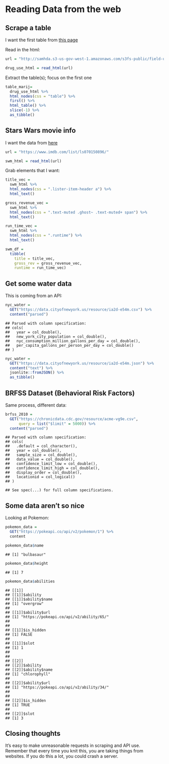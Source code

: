 Reading Data from the web
================

## Scrape a table

I want the first table from [this
page](http://samhda.s3-us-gov-west-1.amazonaws.com/s3fs-public/field-uploads/2k15StateFiles/NSDUHsaeShortTermCHG2015.htm)

Read in the html:

``` r
url = "http://samhda.s3-us-gov-west-1.amazonaws.com/s3fs-public/field-uploads/2k15StateFiles/NSDUHsaeShortTermCHG2015.htm"

drug_use_html = read_html(url)
```

Extract the table(s); focus on the first one

``` r
table_marij=
  drug_use_html %>% 
  html_nodes(css = "table") %>% 
  first() %>%
  html_table() %>% 
  slice(-1) %>% 
  as_tibble()
```

## Stars Wars movie info

I want the data from [here](https://www.imdb.com/list/ls070150896/)

``` r
url = "https://www.imdb.com/list/ls070150896/"

swm_html = read_html(url)
```

Grab elements that I want:

``` r
title_vec =
  swm_html %>%
  html_nodes(css = ".lister-item-header a") %>% 
  html_text()

gross_revenue_vec =
  swm_html %>%
  html_nodes(css = ".text-muted .ghost~ .text-muted+ span") %>% 
  html_text()

run_time_vec =
  swm_html %>%
  html_nodes(css = ".runtime") %>% 
  html_text()

swm_df =
  tibble(
    title = title_vec,
    gross_rev = gross_revenue_vec,
    runtime = run_time_vec)
```

## Get some water data

This is coming from an API:

``` r
nyc_water =
  GET("https://data.cityofnewyork.us/resource/ia2d-e54m.csv") %>% 
  content("parsed")
```

    ## Parsed with column specification:
    ## cols(
    ##   year = col_double(),
    ##   new_york_city_population = col_double(),
    ##   nyc_consumption_million_gallons_per_day = col_double(),
    ##   per_capita_gallons_per_person_per_day = col_double()
    ## )

``` r
nyc_water = 
  GET("https://data.cityofnewyork.us/resource/ia2d-e54m.json") %>% 
  content("text") %>%
  jsonlite::fromJSON() %>%
  as_tibble()
```

## BRFSS Dataset (Behavioral Risk Factors)

Same process, different data:

``` r
brfss_2010 =
  GET("https://chronicdata.cdc.gov/resource/acme-vg9e.csv",
      query = list("$limit" = 5000)) %>%
  content("parsed")
```

    ## Parsed with column specification:
    ## cols(
    ##   .default = col_character(),
    ##   year = col_double(),
    ##   sample_size = col_double(),
    ##   data_value = col_double(),
    ##   confidence_limit_low = col_double(),
    ##   confidence_limit_high = col_double(),
    ##   display_order = col_double(),
    ##   locationid = col_logical()
    ## )

    ## See spec(...) for full column specifications.

## Some data aren’t so nice

Looking at Pokemon:

``` r
pokemon_data =
  GET("https://pokeapi.co/api/v2/pokemon/1") %>% 
  content

pokemon_data$name
```

    ## [1] "bulbasaur"

``` r
pokemon_data$height
```

    ## [1] 7

``` r
pokemon_data$abilities
```

    ## [[1]]
    ## [[1]]$ability
    ## [[1]]$ability$name
    ## [1] "overgrow"
    ## 
    ## [[1]]$ability$url
    ## [1] "https://pokeapi.co/api/v2/ability/65/"
    ## 
    ## 
    ## [[1]]$is_hidden
    ## [1] FALSE
    ## 
    ## [[1]]$slot
    ## [1] 1
    ## 
    ## 
    ## [[2]]
    ## [[2]]$ability
    ## [[2]]$ability$name
    ## [1] "chlorophyll"
    ## 
    ## [[2]]$ability$url
    ## [1] "https://pokeapi.co/api/v2/ability/34/"
    ## 
    ## 
    ## [[2]]$is_hidden
    ## [1] TRUE
    ## 
    ## [[2]]$slot
    ## [1] 3

## Closing thoughts

It’s easy to make unreasonable requests in scraping and API use.
Remember that every time you knit this, you are taking things from
websites. If you do this a lot, you could crash a server.
